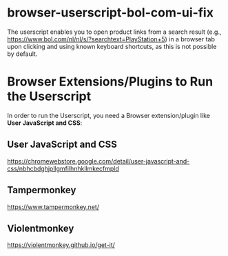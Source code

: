 # browser-userscript-bol-com-ui-fix
The userscript enables you to open product links from a search result (e.g., https://www.bol.com/nl/nl/s/?searchtext=PlayStation+5) in a browser tab upon clicking and using known keyboard shortcuts, as this is not possible by default.

# Browser Extensions/Plugins to Run the Userscript
In order to run the Userscript, you need a Browser extension/plugin like **User JavaScript and CSS**:

## User JavaScript and CSS
https://chromewebstore.google.com/detail/user-javascript-and-css/nbhcbdghjpllgmfilhnhkllmkecfmpld

## Tampermonkey
https://www.tampermonkey.net/

## Violentmonkey
https://violentmonkey.github.io/get-it/
